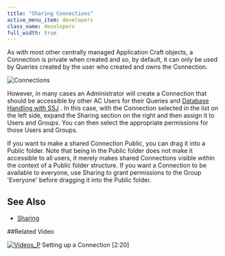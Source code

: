 ```yaml
---
title: "Sharing Connections"
active_menu_item: developers
class_name: developers
full_width: true
---
```



As with most other centrally managed Application Craft objects, a Connection is private when created and so, by default, it can only be used by Queries created by the user who created and owns the Connection.

![Connections](/img/docs/connections.zoom47.png)

However, in many cases an Administrator will create a Connection that should be accessible by other AC Users for their Queries and [Database Handling with SSJ](/developers/user-guide/scripting-apis/server-side-scripting-overview/database-handling-with-ssj) . In this case, with the Connection selected in the list on the left side, expand the Sharing section on the right and then assign it to Users and Groups. You can then select the appropriate permissions for those Users and Groups.

If you want to make a shared Connection Public, you can drag it into a Public folder. Note that being in the Public folder does not make it accessible to all users, it merely makes shared Connections visible within the context of a Public folder structure. If you want a Connection to be available to everyone, use Sharing to grant permissions to the Group 'Everyone' before dragging it into the Public folder.

## See Also 

 - [Sharing](/developers/user-guide/product-guide/the-console/sharing)

##Related Video

[![Videos\_P](/img/docs/videos_p.png)](http://www.youtube.com/v/tQpe5tx6qcc?autoplay=1&hd=1&fs=1&showsearch=0&rel=0&) Setting up a Connection [2:20]
